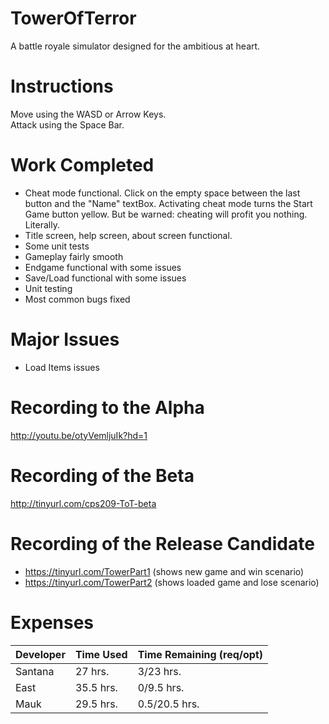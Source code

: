 # TowerOfTerror
A battle royale simulator designed for the ambitious at heart.

# Instructions
Move using the WASD or Arrow Keys.  
Attack using the Space Bar.

# Work Completed
* Cheat mode functional. Click on the empty space between the last button and the "Name" textBox. Activating cheat mode turns the Start Game button yellow. But be warned: cheating will profit you nothing. Literally. 
* Title screen, help screen, about screen functional.
* Some unit tests
* Gameplay fairly smooth
* Endgame functional with some issues
* Save/Load functional with some issues
* Unit testing
* Most common bugs fixed

# Major Issues
* Load Items issues

# Recording to the Alpha
http://youtu.be/otyVemljuIk?hd=1

# Recording of the Beta
http://tinyurl.com/cps209-ToT-beta

# Recording of the Release Candidate
* https://tinyurl.com/TowerPart1 (shows new game and win scenario)
* https://tinyurl.com/TowerPart2 (shows loaded game and lose scenario)

# Expenses

| Developer | Time Used | Time Remaining (req/opt) |
|-----------|-----------|----------------|
| Santana | 27 hrs. | 3/23 hrs. |
| East | 35.5 hrs. | 0/9.5 hrs. |
| Mauk | 29.5 hrs. | 0.5/20.5 hrs. |
